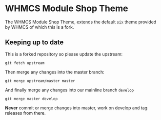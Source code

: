 # WHMCS Module Shop Theme

The WHMCS Module Shop Theme, extends the default `six` theme provided by WHMCS of which this is a fork.

## Keeping up to date

This is a forked repository so please update the upstream:

`git fetch upstream`

Then merge any changes into the master branch:

`git merge upstream/master master`

And finally merge any changes into our mainline branch `develop`

`git merge master develop`

**Never** commit or merge changes into master, work on develop and tag releases from there.
